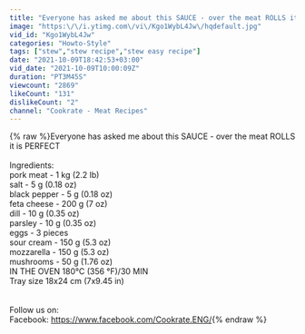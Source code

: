 ```yaml
---
title: "Everyone has asked me about this SAUCE - over the meat ROLLS it is PERFECT"
image: "https:\/\/i.ytimg.com\/vi\/Kgo1WybL4Jw\/hqdefault.jpg"
vid_id: "Kgo1WybL4Jw"
categories: "Howto-Style"
tags: ["stew","stew recipe","stew easy recipe"]
date: "2021-10-09T18:42:53+03:00"
vid_date: "2021-10-09T10:00:09Z"
duration: "PT3M45S"
viewcount: "2869"
likeCount: "131"
dislikeCount: "2"
channel: "Cookrate - Meat Recipes"
---
```

{% raw %}Everyone has asked me about this SAUCE - over the meat ROLLS it is PERFECT<br /><br />Ingredients:<br />pork meat - 1 kg (2.2 lb)<br />salt - 5 g (0.18 oz)<br />black pepper - 5 g (0.18 oz)<br />feta cheese - 200 g (7 oz)<br />dill - 10 g (0.35 oz)<br />parsley - 10 g (0.35 oz)<br />eggs - 3 pieces<br />sour cream - 150 g (5.3 oz)<br />mozzarella - 150 g (5.3 oz)<br />mushrooms - 50 g (1.76 oz)<br />IN THE OVEN 180°C (356 °F)/30 MIN<br />Tray size 18x24 cm (7x9.45 in)<br /><br /><br />Follow us on:<br />Facebook: <a rel="nofollow" target="blank" href="https://www.facebook.com/Cookrate.ENG/">https://www.facebook.com/Cookrate.ENG/</a>{% endraw %}
